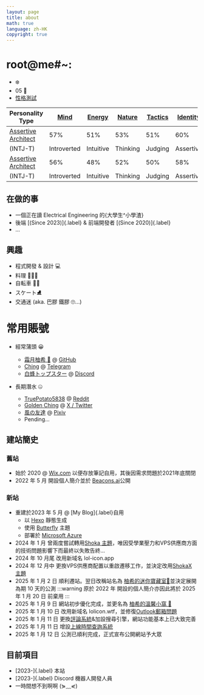 ```yaml
---
layout: page
title: about
math: true
language: zh-HK
copyright: true
---
```


# root@me#~:
- ❄️
- $05$ 🐔
- [性格測試](https://www.16personalities.com/intj-personality?utm_source=results-turbulent-architect&utm_medium=email&utm_campaign=en&utm_content=view-results)

| Personality Type | [Mind](https://www.16personalities.com/articles/mind-intuitive-vs-observant) | [Energy](https://www.16personalities.com/articles/energy-introverted-vs-extraverted) | [Nature](https://www.16personalities.com/articles/nature-thinking-vs-feeling) | [Tactics](https://www.16personalities.com/articles/tactics-judging-vs-prospecting) | [Identity](https://www.16personalities.com/articles/identity-assertive-vs-turbulent) | Date taken |
|----------------------------------|----------------|--------------|-------------|-------------|-------------|-------------|
| [Assertive Architect](https://www.16personalities.com/intj-personality)              | 57%             | 51%           | 53%          | 51%          | 60%           | 2024-11-03  | \
| (INTJ-T)                         | Introverted     | Intuitive     | Thinking     | Judging      | Assertive     |             |
| [Assertive Architect](https://www.16personalities.com/intj-personality)              | 56%             | 48%           | 52%          | 50%          | 58%           | 2022-05-08  | \
| (INTJ-T)                         | Introverted     | Intuitive     | Thinking     | Judging      | Assertive     |             |

## 在做的事
- 一個正在讀 Electrical Engineering 的{大學生^小學渣}
- 後端 [(Since 2023)]{.label} & 前端開發者 [(Since 2020)]{.label}
- ...

## 興趣
- 程式開發 & 設計 💻
- 料理 🍛🥘🍜
- 自転車 🚴‍♂️
- スケート⛸️
- 交通迷 (aka. 巴膠 鐵膠 🙄...)

# 常用賬號
- 經常蒲頭 😀
  - [霜月柚希 🍊](https://github.com/Yuzuk1Shimotsuki) @ [GitHub](https://github.com/) 
  - [Ching](https://t.me/CodeCrafter404) @ [Telegram](https://telegram.org/)
  - [白蜂トップスター](https://discord.com/users/885756325798227988) @ [Discord](https://discord.com/)

- 長期潛水 🤐
  - [TruePotato5838](https://www.reddit.com/user/TruePotato5838/) @ [Reddit](https://www.reddit.com/)
  - [Golden Ching](https://x.com/goldenlight6628) @ [X / Twitter](https://www.x.com/)
  - [風の友達](https://www.pixiv.net/en/users/110127428) @ [Pixiv](https://www.pixiv.net)
  - Pending...


## 建站簡史
### 舊站
- 始於 2020 @ [Wix.com](https://www.wix.com/) 以便存放筆記自用，其後因需求問題於2021年底關閉
- 2022 年 5 月 開設個人簡介並於 [Beacons.ai](https://beacons.ai)公開
### 新站
- 重建於2023 年 5 月 @ [My Blog]{.label}自用
  - 以 [Hexo](https://hexo.io/) 靜態生成
  - 使用 [Butterfly](https://butterfly.js.org/) 主題
  - 部署於 [Microsoft Azure](https://azure.microsoft.com/)
- 2024 年 1 月 曾兩度嘗試轉用[Shoka 主題](https://github.com/amehime/hexo-theme-shoka)，唯因受學業壓力和VPS供應商方面的技術問題影響下而最終以失敗告終...
- 2024 年 10 月尾 改用新域名 lol-icon.app
- 2024 年 12 月中 更換VPS供應商配置以重啟遷移工作，並決定改用[ShokaX 主題](https://github.com/theme-shoka-x/hexo-theme-shokaX)
- 2025 年 1 月 2 日 順利遷站。翌日改稱站名為 [柚希的迷你寶藏室🍊](https://lolicon.wtf)並決定展開為期 10 天的公測
:::warning 
原於 2022 年 開設的個人簡介亦因此將於 2025 年 1 月 20 日 前棄用
:::
- 2025 年 1 月 9 日 網站初步優化完成，並更名為 [柚希的溫馨小窩 🍊](https://lolicon.wtf)
- 2025 年 1 月 10 日 改用新域名 lolicon.wtf，並修復[Outlook郵箱問題](https://answers.microsoft.com/en-us/outlook_com/forum/all/e-mail-failing-from-cloudflare/7d6afcf7-ea63-4fcd-aa93-663717193e97)
- 2025 年 1 月 11 日 更換[評論系統](https://waline.js.org/)&加設搜尋引擎，網站功能基本上已大致完善
- 2025 年 1 月 11 日 增設[上線時間查詢系統](https://status.lolicon.wtf)
- 2025 年 1 月 12 日 公測已順利完成，正式宣布公開網站予大眾

## 目前項目
- [2023-]{.label} 本站
- [2023-]{.label} Discord 機器人開發人員
- 一時間想不到啊啊 (⋟﹏⋞)
